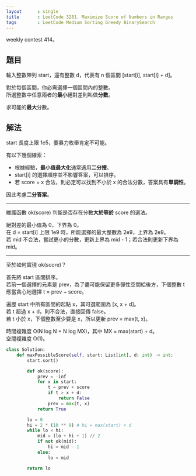 ```yaml
---
layout      : single
title       : LeetCode 3281. Maximize Score of Numbers in Ranges
tags        : LeetCode Medium Sorting Greedy BinarySearch
---
```

weekly contest 414。  

## 題目

輸入整數陣列 start，還有整數 d，代表有 n 個區間 [start[i], start[i] + d]。  

對於每個區間，你必需選擇一個區間內的整數。  
所選整數中任意兩者的**最小**絕對差則叫做**分數**。  

求可能的**最大**分數。  

## 解法

start 長度上限 1e5，要暴力枚舉肯定不可能。  

有以下幾個線索：  

- 根據經驗，**最小值最大化**通常適用**二分搜**。  
- start[i] 的選擇順序並不影響答案，可以排序。  
- 若 score = x 合法，則必定可以找到不小於 x 的合法分數，答案具有**單調性**。  

因此考慮**二分答案**。  

---

維護函數 ok(score) 判斷是否存在分數**大於等於** score 的選法。  

絕對差的最小值為 0，下界為 0。  
在 d = start[i] 上限 1e9 時，所能選擇的最大整數為 2e9，上界為 2e9。  
若 mid 不合法，嘗試更小的分數，更新上界為 mid - 1；若合法則更新下界為 mid。  

---

至於如何實現 ok(score)？  

首先將 start 區間排序。  
若前一個選擇的元素是 prev，為了盡可能保留更多彈性空間給後方，下個整數 t 應當貪心地選擇 t = prev + score。  

遍歷 start 中所有區間的起點 x，其可選範圍為 [x, x + d]。  
若 t 超過 x + d，則不合法，直接回傳 false。  
若 t 小於 x，下個整數至少要是 x，所以更新 prev = max(t, x)。  

時間複雜度 O(N log N + N log MX)，其中 MX = max(start) + d。  
空間複雜度 O(1)。  

```python
class Solution:
    def maxPossibleScore(self, start: List[int], d: int) -> int:
        start.sort()

        def ok(score):
            prev = -inf
            for x in start:
                t = prev + score
                if t > x + d:
                    return False
                prev = max(t, x)
            return True

        lo = 0
        hi = 2 * (10 ** 9) # hi = max(start) + d
        while lo < hi:
            mid = (lo + hi + 1) // 2
            if not ok(mid):
                hi = mid - 1
            else:
                lo = mid

        return lo
```

